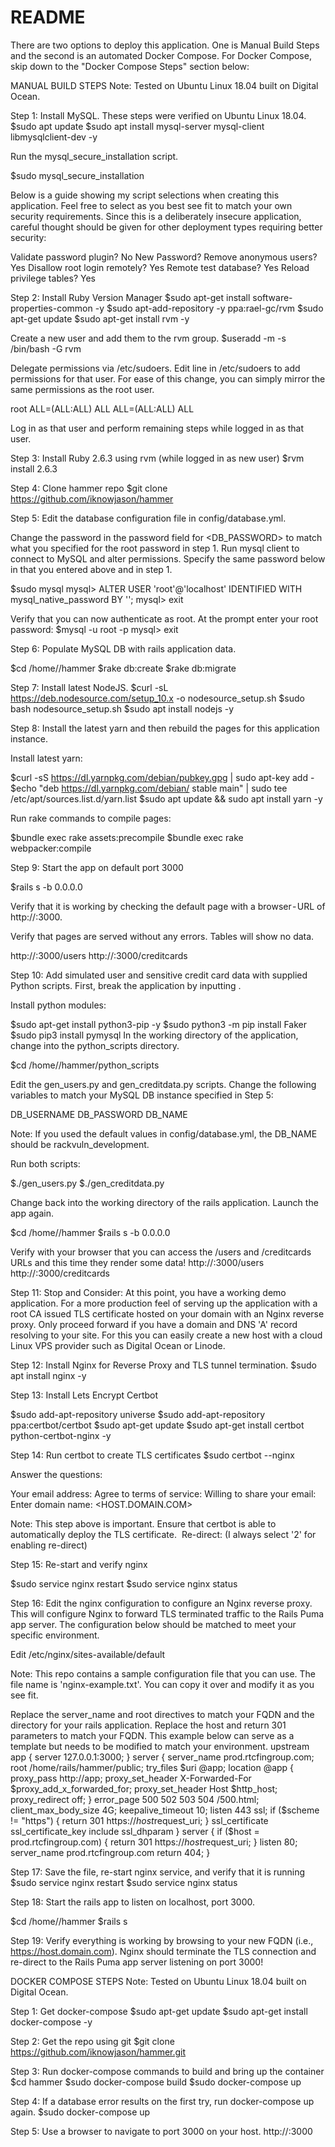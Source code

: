 # README

There are two options to deploy this application.  One is Manual Build Steps and the second is an automated Docker Compose.  For Docker Compose, skip down to the "Docker Compose Steps" section below:

MANUAL BUILD STEPS
Note:  Tested on Ubuntu Linux 18.04 built on Digital Ocean.

Step 1: Install MySQL. These steps were verified on Ubuntu Linux 18.04.
$sudo apt update
$sudo apt install mysql-server mysql-client libmysqlclient-dev -y

Run the mysql_secure_installation script.

$sudo mysql_secure_installation

Below is a guide showing my script selections when creating this application. Feel free to select as you best see fit to match your own security requirements. Since this is a deliberately insecure application, careful thought should be given for other deployment types requiring better security:

Validate password plugin? No
New Password? <ENTER PASSWORD>
Remove anonymous users? Yes
Disallow root login remotely? Yes
Remote test database? Yes
Reload privilege tables? Yes
  
Step 2: Install Ruby Version Manager
$sudo apt-get install software-properties-common -y
$sudo apt-add-repository -y ppa:rael-gc/rvm
$sudo apt-get update
$sudo apt-get install rvm -y

Create a new user and add them to the rvm group. 
$useradd -m -s /bin/bash -G rvm <username>
  
Delegate permissions via /etc/sudoers. Edit line in /etc/sudoers to add permissions for that user. For ease of this change, you can simply mirror the same permissions as the root user.

root ALL=(ALL:ALL) ALL
<username> ALL=(ALL:ALL) ALL
  
Log in as that user and perform remaining steps while logged in as that user.

Step 3: Install Ruby 2.6.3 using rvm (while logged in as new user)
$rvm install 2.6.3

Step 4: Clone hammer repo
$git clone https://github.com/iknowjason/hammer

Step 5: Edit the database configuration file in config/database.yml.

Change the password in the password field for <DB_PASSWORD> to match what you specified for the root password in step 1.
Run mysql client to connect to MySQL and alter permissions. Specify the same password below in <PASSWORD> that you entered above and in step 1.
  
$sudo mysql
mysql> ALTER USER 'root'@'localhost' IDENTIFIED WITH mysql_native_password BY '<PASSWORD>';
mysql> exit

Verify that you can now authenticate as root. At the prompt enter your root password:
$mysql -u root -p
mysql> exit

Step 6: Populate MySQL DB with rails application data.

$cd /home/<username>/hammer
$rake db:create
$rake db:migrate
  
Step 7: Install latest NodeJS.
$curl -sL https://deb.nodesource.com/setup_10.x -o nodesource_setup.sh
$sudo bash nodesource_setup.sh
$sudo apt install nodejs -y

Step 8: Install the latest yarn and then rebuild the pages for this application instance.

Install latest yarn:

$curl -sS https://dl.yarnpkg.com/debian/pubkey.gpg | sudo apt-key add -
$echo "deb https://dl.yarnpkg.com/debian/ stable main" | sudo tee /etc/apt/sources.list.d/yarn.list
$sudo apt update && sudo apt install yarn -y

Run rake commands to compile pages:

$bundle exec rake assets:precompile
$bundle exec rake webpacker:compile

Step 9: Start the app on default port 3000

$rails s -b 0.0.0.0

Verify that it is working by checking the default page with a browser - URL of http://<IP>:3000. 
  
Verify that pages are served without any errors.  Tables will show no data.

http://<IP>:3000/users
http://<IP>:3000/creditcards

Step 10: Add simulated user and sensitive credit card data with supplied Python scripts. First, break the  application by inputting <CTRL-C>.
  
Install python modules:

$sudo apt-get install python3-pip -y
$sudo python3 -m pip install Faker
$sudo pip3 install pymysql
In the working directory of the application, change into the python_scripts directory.

$cd /home/<username>/hammer/python_scripts
  
Edit the gen_users.py and gen_creditdata.py scripts. Change the following variables to match your MySQL DB instance specified in Step 5:

DB_USERNAME
DB_PASSWORD
DB_NAME

Note: If you used the default values in config/database.yml, the DB_NAME should be rackvuln_development.

Run both scripts:

$./gen_users.py
$./gen_creditdata.py

Change back into the working directory of the rails application. Launch the app again.

$cd /home/<username>/hammer
$rails s -b 0.0.0.0

Verify with your browser that you can access the /users and /creditcards URLs and this time they render some data!
http://<IP>:3000/users
http://<IP>:3000/creditcards
  
Step 11: Stop and Consider: At this point, you have a working demo application. For a more production feel of serving up the application with a root CA issued TLS certificate hosted on your domain with an Nginx reverse proxy. Only proceed forward if you have a domain and DNS 'A' record resolving to your site. For this you can easily create a new host with a cloud Linux VPS provider such as Digital Ocean or Linode.  

Step 12: Install Nginx for Reverse Proxy and TLS tunnel termination.
$sudo apt install nginx -y

Step 13: Install Lets Encrypt Certbot

$sudo add-apt-repository universe
$sudo add-apt-repository ppa:certbot/certbot
$sudo apt-get update
$sudo apt-get install certbot python-certbot-nginx -y

Step 14: Run certbot to create TLS certificates
$sudo certbot --nginx

Answer the questions:

Your email address: <ENTER>
Agree to terms of service:
Willing to share your email:
Enter domain name: <HOST.DOMAIN.COM>

Note: This step above is important. Ensure that certbot is able to automatically deploy the TLS certificate. 
Re-direct: (I always select '2' for enabling re-direct)

Step 15: Re-start and verify nginx

$sudo service nginx restart
$sudo service nginx status

Step 16: Edit the nginx configuration to configure an Nginx reverse proxy. This will configure Nginx to forward TLS terminated traffic to the Rails Puma app server. The configuration below should be matched to meet your specific environment.

Edit /etc/nginx/sites-available/default

Note:  This repo contains a sample configuration file that you can use.  The file name is 'nginx-example.txt'.  You can copy it over and modify it as you see fit.

Replace the server_name and root directives to match your FQDN and the directory for your rails application. Replace the host and return 301 parameters to match your FQDN. This example below can serve as a template but needs to be modified to match your environment.
upstream app {
    server 127.0.0.1:3000;
}
server {
    server_name prod.rtcfingroup.com;
    root /home/rails/hammer/public;
    try_files $uri @app;
    location @app {
    proxy_pass http://app;
        proxy_set_header X-Forwarded-For $proxy_add_x_forwarded_for;
        proxy_set_header Host $http_host;
        proxy_redirect off;
    }
    error_page 500 502 503 504 /500.html;
    client_max_body_size 4G;
    keepalive_timeout 10;
    listen 443 ssl;
    if ($scheme != "https") {
        return 301 https://$host$request_uri;
    }
    ssl_certificate <PATH>
    ssl_certificate_key <PATH>
    include <PATH>
    ssl_dhparam <PATH>
}
server {
    if ($host = prod.rtcfingroup.com) {
        return 301 https://$host$request_uri;
    } 
    listen 80;
    server_name prod.rtcfingroup.com
    return 404; 
}
  
Step 17: Save the file, re-start nginx service, and verify that it is running
$sudo service nginx restart
$sudo service nginx status

Step 18: Start the rails app to listen on localhost, port 3000.

$cd /home/<username>/hammer
$rails s
  
Step 19: Verify everything is working by browsing to your new FQDN (i.e., https://host.domain.com). Nginx should terminate the TLS connection and re-direct to the Rails Puma app server listening on port 3000!  

DOCKER COMPOSE STEPS
Note:  Tested on Ubuntu Linux 18.04 built on Digital Ocean.

Step 1: Get docker-compose
$sudo apt-get update
$sudo apt-get install docker-compose -y

Step 2: Get the repo using git
$git clone https://github.com/iknowjason/hammer.git

Step 3: Run docker-compose commands to build and bring up the container
$cd hammer
$sudo docker-compose build
$sudo docker-compose up

Step 4: If a database error results on the first try, run docker-compose up again.
$sudo docker-compose up

Step 5: Use a browser to navigate to port 3000 on your host.
http://<IP>:3000
